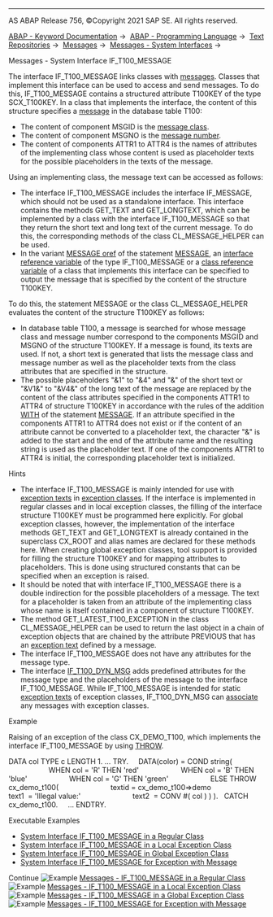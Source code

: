   

* * *

AS ABAP Release 756, ©Copyright 2021 SAP SE. All rights reserved.

[ABAP - Keyword Documentation](https://help.sap.com/doc/abapdocu_756_index_htm/7.56/en-US/abenabap.htm) →  [ABAP - Programming Language](https://help.sap.com/doc/abapdocu_756_index_htm/7.56/en-US/abenabap_reference.htm) →  [Text Repositories](https://help.sap.com/doc/abapdocu_756_index_htm/7.56/en-US/abenabap_texts.htm) →  [Messages](https://help.sap.com/doc/abapdocu_756_index_htm/7.56/en-US/abenabap_messages.htm) →  [Messages - System Interfaces](https://help.sap.com/doc/abapdocu_756_index_htm/7.56/en-US/abenmessage_interfaces.htm) → 

Messages - System Interface IF\_T100\_MESSAGE

The interface IF\_T100\_MESSAGE links classes with [messages](https://help.sap.com/doc/abapdocu_756_index_htm/7.56/en-US/abenmessage_glosry.htm "Glossary Entry"). Classes that implement this interface can be used to access and send messages. To do this, IF\_T100\_MESSAGE contains a structured attribute T100KEY of the type SCX\_T100KEY. In a class that implements the interface, the content of this structure specifies a [message](https://help.sap.com/doc/abapdocu_756_index_htm/7.56/en-US/abenmessage_glosry.htm "Glossary Entry") in the database table T100:

-   The content of component MSGID is the [message class](https://help.sap.com/doc/abapdocu_756_index_htm/7.56/en-US/abenmessage_class_glosry.htm "Glossary Entry").
-   The content of component MSGNO is the [message number](https://help.sap.com/doc/abapdocu_756_index_htm/7.56/en-US/abenmessage_number_glosry.htm "Glossary Entry").
-   The content of components ATTR1 to ATTR4 is the names of attributes of the implementing class whose content is used as placeholder texts for the possible placeholders in the texts of the message.

Using an implementing class, the message text can be accessed as follows:

-   The interface IF\_T100\_MESSAGE includes the interface IF\_MESSAGE, which should not be used as a standalone interface. This interface contains the methods GET\_TEXT and GET\_LONGTEXT, which can be implemented by a class with the interface IF\_T100\_MESSAGE so that they return the short text and long text of the current message. To do this, the corresponding methods of the class CL\_MESSAGE\_HELPER can be used.
-   In the variant [MESSAGE oref](https://help.sap.com/doc/abapdocu_756_index_htm/7.56/en-US/abapmessage_msg.htm) of the statement [MESSAGE](https://help.sap.com/doc/abapdocu_756_index_htm/7.56/en-US/abapmessage.htm), an [interface reference variable](https://help.sap.com/doc/abapdocu_756_index_htm/7.56/en-US/abeninterface_ref_variable_glosry.htm "Glossary Entry") of the type IF\_T100\_MESSAGE or a [class reference variable](https://help.sap.com/doc/abapdocu_756_index_htm/7.56/en-US/abenclass_reference_variabl_glosry.htm "Glossary Entry") of a class that implements this interface can be specified to output the message that is specified by the content of the structure T100KEY.

To do this, the statement MESSAGE or the class CL\_MESSAGE\_HELPER evaluates the content of the structure T100KEY as follows:

-   In database table T100, a message is searched for whose message class and message number correspond to the components MSGID and MSGNO of the structure T100KEY. If a message is found, its texts are used. If not, a short text is generated that lists the message class and message number as well as the placeholder texts from the class attributes that are specified in the structure.
-   The possible placeholders "&1" to "&4" and "&" of the short text or "&V1&" to "&V4&" of the long text of the message are replaced by the content of the class attributes specified in the components ATTR1 to ATTR4 of structure T100KEY in accordance with the rules of the addition [WITH](https://help.sap.com/doc/abapdocu_756_index_htm/7.56/en-US/abapmessage.htm) of the statement [MESSAGE](https://help.sap.com/doc/abapdocu_756_index_htm/7.56/en-US/abapmessage.htm). If an attribute specified in the components ATTR1 to ATTR4 does not exist or if the content of an attribute cannot be converted to a placeholder text, the character "&" is added to the start and the end of the attribute name and the resulting string is used as the placeholder text. If one of the components ATTR1 to ATTR4 is initial, the corresponding placeholder text is initialized.

Hints

-   The interface IF\_T100\_MESSAGE is mainly intended for use with [exception texts](https://help.sap.com/doc/abapdocu_756_index_htm/7.56/en-US/abenexception_texts.htm) in [exception classes](https://help.sap.com/doc/abapdocu_756_index_htm/7.56/en-US/abenexception_class_glosry.htm "Glossary Entry"). If the interface is implemented in regular classes and in local exception classes, the filling of the interface structure T100KEY must be programmed here explicitly. For global exception classes, however, the implementation of the interface methods GET\_TEXT and GET\_LONGTEXT is already contained in the superclass CX\_ROOT and alias names are declared for these methods here. When creating global exception classes, tool support is provided for filling the structure T100KEY and for mapping attributes to placeholders. This is done using structured constants that can be specified when an exception is raised.
-   It should be noted that with interface IF\_T100\_MESSAGE there is a double indirection for the possible placeholders of a message. The text for a placeholder is taken from an attribute of the implementing class whose name is itself contained in a component of structure T100KEY.
-   The method GET\_LATEST\_T100\_EXCEPTION in the class CL\_MESSAGE\_HELPER can be used to return the last object in a chain of exception objects that are chained by the attribute PREVIOUS that has an [exception text](https://help.sap.com/doc/abapdocu_756_index_htm/7.56/en-US/abenexception_texts.htm) defined by a message.
-   The interface IF\_T100\_MESSAGE does not have any attributes for the message type.
-   The interface [IF\_T100\_DYN\_MSG](https://help.sap.com/doc/abapdocu_756_index_htm/7.56/en-US/abenif_t100_dyn_msg.htm) adds predefined attributes for the message type and the placeholders of the message to the interface IF\_T100\_MESSAGE. While IF\_T100\_MESSAGE is intended for static [exception texts](https://help.sap.com/doc/abapdocu_756_index_htm/7.56/en-US/abenexception_texts.htm) of exception classes, IF\_T100\_DYN\_MSG can [associate](https://help.sap.com/doc/abapdocu_756_index_htm/7.56/en-US/abenmessage_exceptions.htm) any messages with exception classes.

Example

Raising of an exception of the class CX\_DEMO\_T100, which implements the interface IF\_T100\_MESSAGE by using [THROW](https://help.sap.com/doc/abapdocu_756_index_htm/7.56/en-US/abenconditional_expression_result.htm).

DATA col TYPE c LENGTH 1.
...
TRY.
    DATA(color) = COND string(
                    WHEN col = 'R' THEN 'red'
                    WHEN col = 'B' THEN 'blue'
                    WHEN col = 'G' THEN 'green'
                    ELSE THROW cx\_demo\_t100(
                         textid = cx\_demo\_t100=>demo
                         text1  = 'Illegal value:'
                         text2  = CONV #( col ) ) ).
  CATCH cx\_demo\_t100.
    ...
ENDTRY.

Executable Examples

-   [System Interface IF\_T100\_MESSAGE in a Regular Class](https://help.sap.com/doc/abapdocu_756_index_htm/7.56/en-US/abenif_t100_message_abexa.htm)
-   [System Interface IF\_T100\_MESSAGE in a Local Exception Class](https://help.sap.com/doc/abapdocu_756_index_htm/7.56/en-US/abenmessage_interface_abexa.htm)
-   [System Interface IF\_T100\_MESSAGE in Global Exception Class](https://help.sap.com/doc/abapdocu_756_index_htm/7.56/en-US/abenmessage_interface_global_abexa.htm)
-   [System Interface IF\_T100\_MESSAGE for Exception with Message](https://help.sap.com/doc/abapdocu_756_index_htm/7.56/en-US/abenmessage_interface_reuse_abexa.htm)

Continue
![Example](exa.gif "Example") [Messages - IF\_T100\_MESSAGE in a Regular Class](https://help.sap.com/doc/abapdocu_756_index_htm/7.56/en-US/abenif_t100_message_abexa.htm)
![Example](exa.gif "Example") [Messages - IF\_T100\_MESSAGE in a Local Exception Class](https://help.sap.com/doc/abapdocu_756_index_htm/7.56/en-US/abenmessage_interface_abexa.htm)
![Example](exa.gif "Example") [Messages - IF\_T100\_MESSAGE in a Global Exception Class](https://help.sap.com/doc/abapdocu_756_index_htm/7.56/en-US/abenmessage_interface_global_abexa.htm)
![Example](exa.gif "Example") [Messages - IF\_T100\_MESSAGE for Exception with Message](https://help.sap.com/doc/abapdocu_756_index_htm/7.56/en-US/abenmessage_interface_reuse_abexa.htm)